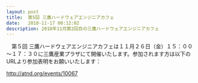 ```yaml
---
layout: post
title:  第5回 三鷹ハードウェアエンジニアカフェ
date:   2010-11-17 00:12:02
description: 2010年11月第2回目の三鷹ハードウェアエンジニアカフェ
---
```

　第５回 三鷹ハードウェアエンジニアカフェは１１月２６日（金）１５：００～１７：３０に三鷹産業プラザにて開催いたします。参加されます方は以下のURLより参加表明をお願いいたします：

<a href="http://atnd.org/events/10067">http://atnd.org/events/10067</a>
